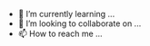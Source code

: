 - 🌱 I’m currently learning ...
- 💞️ I’m looking to collaborate on ...
- 📫 How to reach me ...

<!---
Hice-code/Hice-code is a ✨ special ✨ repository because its `README.md` (this file) appears on your GitHub profile.
You can click the Preview link to take a look at your changes.
--->
